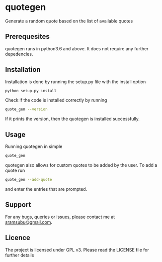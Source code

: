 quotegen
===========

Generate a random quote based on the list of available quotes


Prerequesites
----------------
quotegen runs in python3.6 and above. It does not require any further depedencies. 


Installation
--------------

Installation is done by running the setup.py file with the install option

``` bash 
python setup.py install
```

Check if the code is installed correctly by running

```bash
quote_gen --version
```

If it prints the version, then the quotegen is installed successfully.

Usage
-------

Running quotegen in simple

``` bash 
quote_gen
```

quotegen also allows for custom quotes to be added by the user. To add a quote run
``` bash
quote_gen --add-quote
```

and enter the entries that are prompted.


Support
--------

For any bugs, queries or issues, please contact me at sramsubu@gmail.com.


Licence
--------

The project is licensed under GPL v3. Please read the LICENSE file for further details


